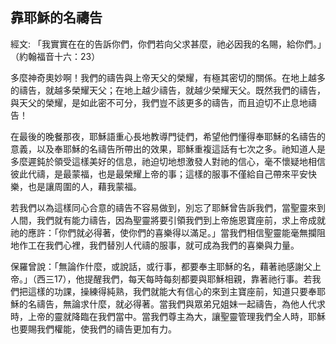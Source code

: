 ## 靠耶穌的名禱告 ##

經文: 「我實實在在的告訴你們，你們若向父求甚麼，祂必因我的名賜，給你們。」（約翰福音十六：23）



多麼神奇奧妙啊！我們的禱告與上帝天父的榮耀，有極其密切的關係。在地上越多的禱告，就越多榮耀天父；在地上越少禱告，就越少榮耀天父。既然我們的禱告，與天父的榮耀，是如此密不可分，我們豈不該更多的禱告，而且迫切不止息地禱告！

在最後的晚餐那夜，耶穌語重心長地教導門徒們，希望他們懂得奉耶穌的名禱告的意義，以及奉耶穌的名禱告所帶出的效果，耶穌重複這話有七次之多。祂知道人是多麼遲鈍於領受這樣美好的信息，祂迫切地想激發人對祂的信心，毫不懷疑地相信彼此代禱，是最蒙福，也是最榮耀上帝的事；這樣的服事不僅給自己帶來平安快樂，也是讓周圍的人，藉我蒙福。

若我們以為這樣同心合意的禱告不容易做到，別忘了耶穌曾告訴我們，當聖靈來到人間，我們就有能力禱告，因為聖靈將要引領我們到上帝施恩寶座前，求上帝成就祂的應許：「你們就必得著，使你們的喜樂得以滿足。」當我們相信聖靈能毫無攔阻地作工在我們心裡，我們替別人代禱的服事，就可成為我們的喜樂與力量。

保羅曾說：「無論作什麼，或說話，或行事，都要奉主耶穌的名，藉著祂感謝父上帝。」（西三17），他提醒我們，每天每時每刻都要與耶穌相親，靠著祂行事。若我們把這樣的功課，操練得純熟，我們就能大有信心的來到主寶座前，知道只要奉耶穌的名禱告，無論求什麼，就必得著。當我們與眾弟兄姐妹一起禱告，為他人代求時，上帝的靈就降臨在我們當中。當我們尊主為大，讓聖靈管理我們全人時，耶穌也要賜我們權能，使我們的禱告更加有力。